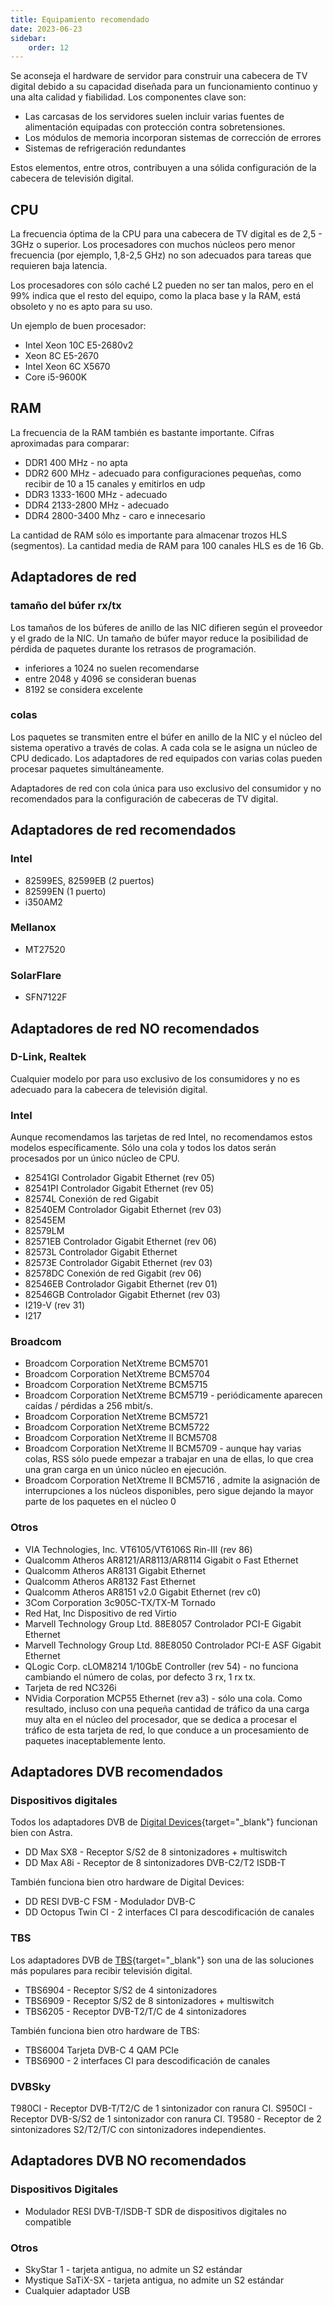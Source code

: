 ```yaml
---
title: Equipamiento recomendado
date: 2023-06-23
sidebar:
    order: 12
---
```


Se aconseja el hardware de servidor para construir una cabecera de TV digital debido a su capacidad diseñada para un funcionamiento continuo y una alta calidad y fiabilidad. Los componentes clave son:

- Las carcasas de los servidores suelen incluir varias fuentes de alimentación equipadas con protección contra sobretensiones.
- Los módulos de memoria incorporan sistemas de corrección de errores
- Sistemas de refrigeración redundantes

Estos elementos, entre otros, contribuyen a una sólida configuración de la cabecera de televisión digital.

## CPU[](/es/misc/articles/recommended-equipment#cpu)

La frecuencia óptima de la CPU para una cabecera de TV digital es de 2,5 - 3GHz o superior. Los procesadores con muchos núcleos pero menor frecuencia (por ejemplo, 1,8-2,5 GHz) no son adecuados para tareas que requieren baja latencia.

Los procesadores con sólo caché L2 pueden no ser tan malos, pero en el 99% indica que el resto del equipo, como la placa base y la RAM, está obsoleto y no es apto para su uso.

Un ejemplo de buen procesador:

- Intel Xeon 10C E5-2680v2
- Xeon 8C E5-2670
- Intel Xeon 6C X5670
- Core i5-9600K

## RAM[](/es/misc/articles/recommended-equipment#ram)

La frecuencia de la RAM también es bastante importante. Cifras aproximadas para comparar:

- DDR1 400 MHz - no apta
- DDR2 600 MHz - adecuado para configuraciones pequeñas, como recibir de 10 a 15 canales y emitirlos en udp
- DDR3 1333-1600 MHz - adecuado
- DDR4 2133-2800 MHz - adecuado
- DDR4 2800-3400 Mhz - caro e innecesario

La cantidad de RAM sólo es importante para almacenar trozos HLS (segmentos). La cantidad media de RAM para 100 canales HLS es de 16 Gb.

## Adaptadores de red[](/es/misc/articles/recommended-equipment#network-adapters)

### tamaño del búfer rx/tx

Los tamaños de los búferes de anillo de las NIC difieren según el proveedor y el grado de la NIC. Un tamaño de búfer mayor reduce la posibilidad de pérdida de paquetes durante los retrasos de programación.

- inferiores a 1024 no suelen recomendarse
- entre 2048 y 4096 se consideran buenas
- 8192 se considera excelente

### colas

Los paquetes se transmiten entre el búfer en anillo de la NIC y el núcleo del sistema operativo a través de colas. A cada cola se le asigna un núcleo de CPU dedicado. Los adaptadores de red equipados con varias colas pueden procesar paquetes simultáneamente.

Adaptadores de red con cola única para uso exclusivo del consumidor y no recomendados para la configuración de cabeceras de TV digital.

## Adaptadores de red recomendados[](/es/misc/articles/recommended-equipment#recomended-network-adapters)

### Intel

- 82599ES, 82599EB (2 puertos)
- 82599EN (1 puerto)
- i350AM2

### Mellanox

- MT27520

### SolarFlare

- SFN7122F

## Adaptadores de red NO recomendados[](/es/misc/articles/recommended-equipment#not-recommended-network-adapters)

### D-Link, Realtek

Cualquier modelo por para uso exclusivo de los consumidores y no es adecuado para la cabecera de televisión digital.

### Intel

Aunque recomendamos las tarjetas de red Intel, no recomendamos estos modelos específicamente. Sólo una cola y todos los datos serán procesados por un único núcleo de CPU.

- 82541GI Controlador Gigabit Ethernet (rev 05)
- 82541PI Controlador Gigabit Ethernet (rev 05)
- 82574L Conexión de red Gigabit
- 82540EM Controlador Gigabit Ethernet (rev 03)
- 82545EM
- 82579LM
- 82571EB Controlador Gigabit Ethernet (rev 06)
- 82573L Controlador Gigabit Ethernet
- 82573E Controlador Gigabit Ethernet (rev 03)
- 82578DC Conexión de red Gigabit (rev 06)
- 82546EB Controlador Gigabit Ethernet (rev 01)
- 82546GB Controlador Gigabit Ethernet (rev 03)
- I219-V (rev 31)
- I217

### Broadcom

- Broadcom Corporation NetXtreme BCM5701
- Broadcom Corporation NetXtreme BCM5704
- Broadcom Corporation NetXtreme BCM5715
- Broadcom Corporation NetXtreme BCM5719 - periódicamente aparecen caídas / pérdidas a 256 mbit/s.
- Broadcom Corporation NetXtreme BCM5721
- Broadcom Corporation NetXtreme BCM5722
- Broadcom Corporation NetXtreme II BCM5708
- Broadcom Corporation NetXtreme II BCM5709 - aunque hay varias colas, RSS sólo puede empezar a trabajar en una de ellas, lo que crea una gran carga en un único núcleo en ejecución.
- Broadcom Corporation NetXtreme II BCM5716 , admite la asignación de interrupciones a los núcleos disponibles, pero sigue dejando la mayor parte de los paquetes en el núcleo 0

### Otros

- VIA Technologies, Inc. VT6105/VT6106S Rin-III (rev 86)
- Qualcomm Atheros AR8121/AR8113/AR8114 Gigabit o Fast Ethernet
- Qualcomm Atheros AR8131 Gigabit Ethernet
- Qualcomm Atheros AR8132 Fast Ethernet
- Qualcomm Atheros AR8151 v2.0 Gigabit Ethernet (rev c0)
- 3Com Corporation 3c905C-TX/TX-M Tornado
- Red Hat, Inc Dispositivo de red Virtio
- Marvell Technology Group Ltd. 88E8057 Controlador PCI-E Gigabit Ethernet
- Marvell Technology Group Ltd. 88E8050 Controlador PCI-E ASF Gigabit Ethernet
- QLogic Corp. cLOM8214 1/10GbE Controller (rev 54) - no funciona cambiando el número de colas, por defecto 3 rx, 1 rx tx.
- Tarjeta de red NC326i
- NVidia Corporation MCP55 Ethernet (rev a3) - sólo una cola. Como resultado, incluso con una pequeña cantidad de tráfico da una carga muy alta en el núcleo del procesador, que se dedica a procesar el tráfico de esta tarjeta de red, lo que conduce a un procesamiento de paquetes inaceptablemente lento.

## Adaptadores DVB recomendados[](/es/misc/articles/recommended-equipment#recommended-dvb-adapters)

### Dispositivos digitales

Todos los adaptadores DVB de [Digital Devices](https://www.digital-devices.eu/){target="_blank"} funcionan bien con Astra.

- DD Max SX8 - Receptor S/S2 de 8 sintonizadores + multiswitch
- DD Max A8i - Receptor de 8 sintonizadores DVB-C2/T2 ISDB-T

También funciona bien otro hardware de Digital Devices:

- DD RESI DVB-C FSM - Modulador DVB-C
- DD Octopus Twin CI - 2 interfaces CI para descodificación de canales

### TBS

Los adaptadores DVB de [TBS](https://www.tbsdtv.com/){target="_blank"} son una de las soluciones más populares para recibir televisión digital.

- TBS6904 - Receptor S/S2 de 4 sintonizadores
- TBS6909 - Receptor S/S2 de 8 sintonizadores + multiswitch
- TBS6205 - Receptor DVB-T2/T/C de 4 sintonizadores

También funciona bien otro hardware de TBS:

- TBS6004 Tarjeta DVB-C 4 QAM PCIe
- TBS6900 - 2 interfaces CI para descodificación de canales

### DVBSky

T980CI - Receptor DVB-T/T2/C de 1 sintonizador con ranura CI. S950CI - Receptor DVB-S/S2 de 1 sintonizador con ranura CI. T9580 - Receptor de 2 sintonizadores S2/T2/T/C con sintonizadores independientes.

## Adaptadores DVB NO recomendados[](/es/misc/articles/recommended-equipment#not-recommended-dvb-adapters)

### Dispositivos Digitales

- Modulador RESI DVB-T/ISDB-T SDR de dispositivos digitales no compatible

### Otros

- SkyStar 1 - tarjeta antigua, no admite un S2 estándar
- Mystique SaTiX-SX - tarjeta antigua, no admite un S2 estándar
- Cualquier adaptador USB
  
